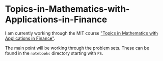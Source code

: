 # Topics-in-Mathematics-with-Applications-in-Finance
I am currently working through the MIT course ["Topics in Mathematics with Applications in Finance"](https://ocw.mit.edu/courses/mathematics/18-s096-topics-in-mathematics-with-applications-in-finance-fall-2013/index.htm).

The main point will be working through the problem sets. These can be found in the `notebooks` directory starting with `PS`.
